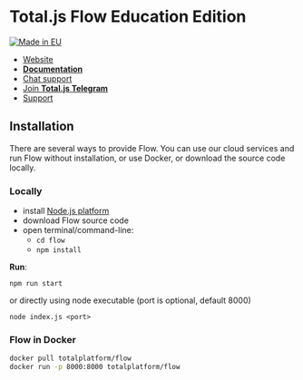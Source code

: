 # Total.js Flow Education Edition

[![Made in EU](https://cdn.componentator.com/eu-small.png)](https://european-union.europa.eu/)

- [Website](https://www.totaljs.com/flow/)
- [__Documentation__](https://docs.totaljs.com/flow10/)
- [Chat support](https://platform.totaljs.com/?open=messenger)
- [Join __Total.js Telegram__](https://t.me/totalplatform)
- [Support](https://www.totaljs.com/support/)

## Installation

There are several ways to provide Flow. You can use our cloud services and run Flow without installation, or use Docker, or download the source code locally.

### Locally

- install [Node.js platform](https://nodejs.org/en/)
- download Flow source code
- open terminal/command-line:
	- `cd flow`
	- `npm install`

__Run__:

```
npm run start
```

or directly using node executable (port is optional, default 8000)

```
node index.js <port>
```

### Flow in Docker

```bash
docker pull totalplatform/flow
docker run -p 8000:8000 totalplatform/flow
````
